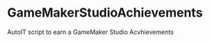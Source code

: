 GameMakerStudioAchievements
===========================

AutoIT script to earn a GameMaker Studio Acvhievements
